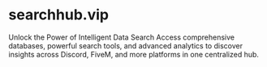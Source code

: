 # searchhub.vip
Unlock the Power of Intelligent Data Search Access comprehensive databases, powerful search tools, and advanced analytics to discover insights across Discord, FiveM, and more platforms in one centralized hub.

